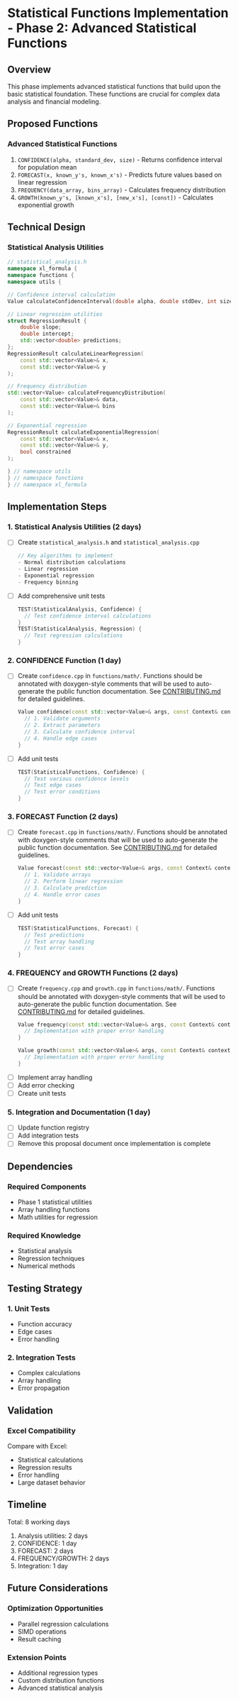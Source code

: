 # Statistical Functions Implementation - Phase 2: Advanced Statistical Functions

## Overview

This phase implements advanced statistical functions that build upon the basic statistical foundation. These functions are crucial for complex data analysis and financial modeling.

## Proposed Functions

### Advanced Statistical Functions
1. `CONFIDENCE(alpha, standard_dev, size)` - Returns confidence interval for population mean
2. `FORECAST(x, known_y's, known_x's)` - Predicts future values based on linear regression
3. `FREQUENCY(data_array, bins_array)` - Calculates frequency distribution
4. `GROWTH(known_y's, [known_x's], [new_x's], [const])` - Calculates exponential growth

## Technical Design

### Statistical Analysis Utilities
```cpp
// statistical_analysis.h
namespace xl_formula {
namespace functions {
namespace utils {

// Confidence interval calculation
Value calculateConfidenceInterval(double alpha, double stdDev, int size);

// Linear regression utilities
struct RegressionResult {
    double slope;
    double intercept;
    std::vector<double> predictions;
};
RegressionResult calculateLinearRegression(
    const std::vector<Value>& x, 
    const std::vector<Value>& y
);

// Frequency distribution
std::vector<Value> calculateFrequencyDistribution(
    const std::vector<Value>& data,
    const std::vector<Value>& bins
);

// Exponential regression
RegressionResult calculateExponentialRegression(
    const std::vector<Value>& x,
    const std::vector<Value>& y,
    bool constrained
);

} // namespace utils
} // namespace functions
} // namespace xl_formula
```

## Implementation Steps

### 1. Statistical Analysis Utilities (2 days)
- [ ] Create `statistical_analysis.h` and `statistical_analysis.cpp`
  ```cpp
  // Key algorithms to implement
  - Normal distribution calculations
  - Linear regression
  - Exponential regression
  - Frequency binning
  ```
- [ ] Add comprehensive unit tests
  ```cpp
  TEST(StatisticalAnalysis, Confidence) {
    // Test confidence interval calculations
  }
  TEST(StatisticalAnalysis, Regression) {
    // Test regression calculations
  }
  ```

### 2. CONFIDENCE Function (1 day)
- [ ] Create `confidence.cpp` in `functions/math/`. Functions should be annotated with doxygen-style comments that will be used to auto-generate the public function documentation. See [CONTRIBUTING.md](../CONTRIBUTING.md#doxygen-doc-comment-guidelines-for-docs-generation) for detailed guidelines.
  ```cpp
  Value confidence(const std::vector<Value>& args, const Context& context) {
    // 1. Validate arguments
    // 2. Extract parameters
    // 3. Calculate confidence interval
    // 4. Handle edge cases
  }
  ```
- [ ] Add unit tests
  ```cpp
  TEST(StatisticalFunctions, Confidence) {
    // Test various confidence levels
    // Test edge cases
    // Test error conditions
  }
  ```

### 3. FORECAST Function (2 days)
- [ ] Create `forecast.cpp` in `functions/math/`. Functions should be annotated with doxygen-style comments that will be used to auto-generate the public function documentation. See [CONTRIBUTING.md](../CONTRIBUTING.md#doxygen-doc-comment-guidelines-for-docs-generation) for detailed guidelines.
  ```cpp
  Value forecast(const std::vector<Value>& args, const Context& context) {
    // 1. Validate arrays
    // 2. Perform linear regression
    // 3. Calculate prediction
    // 4. Handle error cases
  }
  ```
- [ ] Add unit tests
  ```cpp
  TEST(StatisticalFunctions, Forecast) {
    // Test predictions
    // Test array handling
    // Test error cases
  }
  ```

### 4. FREQUENCY and GROWTH Functions (2 days)
- [ ] Create `frequency.cpp` and `growth.cpp` in `functions/math/`. Functions should be annotated with doxygen-style comments that will be used to auto-generate the public function documentation. See [CONTRIBUTING.md](../CONTRIBUTING.md#doxygen-doc-comment-guidelines-for-docs-generation) for detailed guidelines.
  ```cpp
  Value frequency(const std::vector<Value>& args, const Context& context) {
    // Implementation with proper error handling
  }
  
  Value growth(const std::vector<Value>& args, const Context& context) {
    // Implementation with proper error handling
  }
  ```
- [ ] Implement array handling
- [ ] Add error checking
- [ ] Create unit tests

### 5. Integration and Documentation (1 day)
- [ ] Update function registry
- [ ] Add integration tests
- [ ] Remove this proposal document once implementation is complete

## Dependencies

### Required Components
- Phase 1 statistical utilities
- Array handling functions
- Math utilities for regression

### Required Knowledge
- Statistical analysis
- Regression techniques
- Numerical methods

## Testing Strategy

### 1. Unit Tests
- Function accuracy
- Edge cases
- Error handling

### 2. Integration Tests
- Complex calculations
- Array handling
- Error propagation

## Validation

### Excel Compatibility
Compare with Excel:
- Statistical calculations
- Regression results
- Error handling
- Large dataset behavior

## Timeline

Total: 8 working days
1. Analysis utilities: 2 days
2. CONFIDENCE: 1 day
3. FORECAST: 2 days
4. FREQUENCY/GROWTH: 2 days
5. Integration: 1 day

## Future Considerations

### Optimization Opportunities
- Parallel regression calculations
- SIMD operations
- Result caching

### Extension Points
- Additional regression types
- Custom distribution functions
- Advanced statistical analysis
